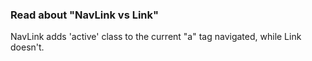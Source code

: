 ### Read about "NavLink vs Link"

NavLink adds 'active' class to the current "a" tag navigated, while Link doesn't.

